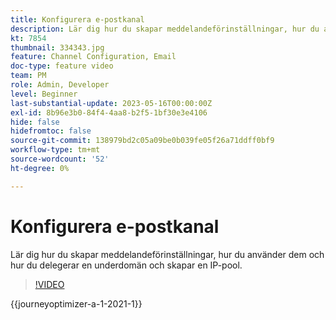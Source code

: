 ```yaml
---
title: Konfigurera e-postkanal
description: Lär dig hur du skapar meddelandeförinställningar, hur du använder dem och hur du delegerar en underdomän och skapar en IP-pool.
kt: 7854
thumbnail: 334343.jpg
feature: Channel Configuration, Email
doc-type: feature video
team: PM
role: Admin, Developer
level: Beginner
last-substantial-update: 2023-05-16T00:00:00Z
exl-id: 8b96e3b0-84f4-4aa8-b2f5-1bf30e3e4106
hide: false
hidefromtoc: false
source-git-commit: 138979bd2c05a09be0b039fe05f26a71ddff0bf9
workflow-type: tm+mt
source-wordcount: '52'
ht-degree: 0%

---
```


# Konfigurera e-postkanal

Lär dig hur du skapar meddelandeförinställningar, hur du använder dem och hur du delegerar en underdomän och skapar en IP-pool.

>[!VIDEO](https://video.tv.adobe.com/v/334343?quality=12&learn=on)

{{journeyoptimizer-a-1-2021-1}}
